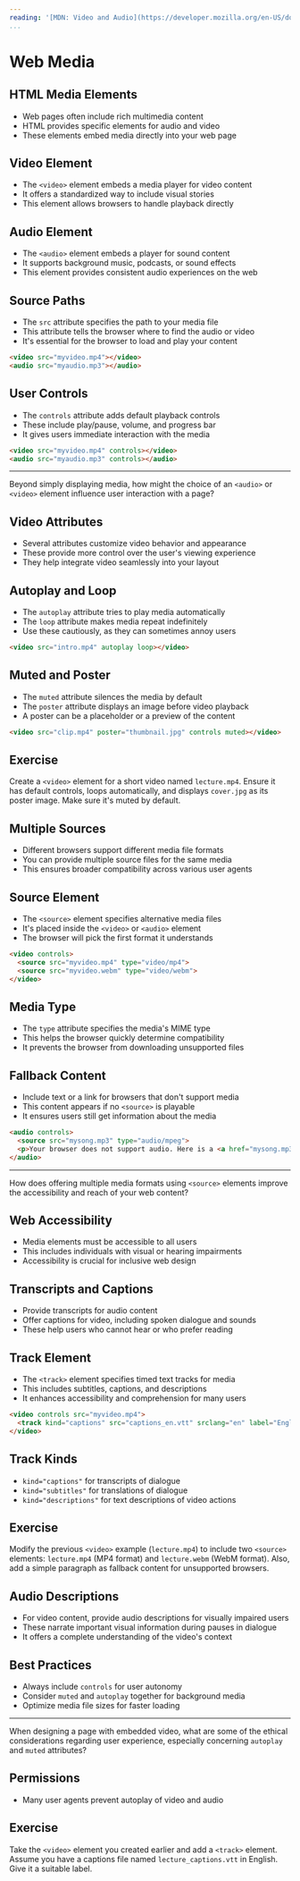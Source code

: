 ```yaml
---
reading: '[MDN: Video and Audio](https://developer.mozilla.org/en-US/docs/Learn_web_development/Core/Structuring_content/HTML_video_and_audio)'
...
```


# Web Media

## HTML Media Elements

- Web pages often include rich multimedia content
- HTML provides specific elements for audio and video
- These elements embed media directly into your web page

## Video Element

- The `<video>` element embeds a media player for video content
- It offers a standardized way to include visual stories
- This element allows browsers to handle playback directly

## Audio Element

- The `<audio>` element embeds a player for sound content
- It supports background music, podcasts, or sound effects
- This element provides consistent audio experiences on the web

## Source Paths

- The `src` attribute specifies the path to your media file
- This attribute tells the browser where to find the audio or video
- It's essential for the browser to load and play your content

```html
<video src="myvideo.mp4"></video>
<audio src="myaudio.mp3"></audio>
```

## User Controls

- The `controls` attribute adds default playback controls
- These include play/pause, volume, and progress bar
- It gives users immediate interaction with the media

```html
<video src="myvideo.mp4" controls></video>
<audio src="myaudio.mp3" controls></audio>
```

---

Beyond simply displaying media, how might the choice of an `<audio>` or `<video>` element influence user interaction with a page?

## Video Attributes

- Several attributes customize video behavior and appearance
- These provide more control over the user's viewing experience
- They help integrate video seamlessly into your layout

## Autoplay and Loop

- The `autoplay` attribute tries to play media automatically
- The `loop` attribute makes media repeat indefinitely
- Use these cautiously, as they can sometimes annoy users

```html
<video src="intro.mp4" autoplay loop></video>
```

## Muted and Poster

- The `muted` attribute silences the media by default
- The `poster` attribute displays an image before video playback
- A poster can be a placeholder or a preview of the content

```html
<video src="clip.mp4" poster="thumbnail.jpg" controls muted></video>
```

## Exercise

Create a `<video>` element for a short video named `lecture.mp4`. Ensure it has default controls, loops automatically, and displays `cover.jpg` as its poster image. Make sure it's muted by default.

## Multiple Sources

- Different browsers support different media file formats
- You can provide multiple source files for the same media
- This ensures broader compatibility across various user agents

## Source Element

- The `<source>` element specifies alternative media files
- It's placed inside the `<video>` or `<audio>` element
- The browser will pick the first format it understands

```html
<video controls>
  <source src="myvideo.mp4" type="video/mp4">
  <source src="myvideo.webm" type="video/webm">
</video>
```

## Media Type

- The `type` attribute specifies the media's MIME type
- This helps the browser quickly determine compatibility
- It prevents the browser from downloading unsupported files

## Fallback Content

- Include text or a link for browsers that don't support media
- This content appears if no `<source>` is playable
- It ensures users still get information about the media

```html
<audio controls>
  <source src="mysong.mp3" type="audio/mpeg">
  <p>Your browser does not support audio. Here is a <a href="mysong.mp3">link to the audio file</a>.</p>
</audio>
```

---

How does offering multiple media formats using `<source>` elements improve the accessibility and reach of your web content?

## Web Accessibility

- Media elements must be accessible to all users
- This includes individuals with visual or hearing impairments
- Accessibility is crucial for inclusive web design

## Transcripts and Captions

- Provide transcripts for audio content
- Offer captions for video, including spoken dialogue and sounds
- These help users who cannot hear or who prefer reading

## Track Element

- The `<track>` element specifies timed text tracks for media
- This includes subtitles, captions, and descriptions
- It enhances accessibility and comprehension for many users

```html
<video controls src="myvideo.mp4">
  <track kind="captions" src="captions_en.vtt" srclang="en" label="English">
</video>
```

## Track Kinds

- `kind="captions"` for transcripts of dialogue
- `kind="subtitles"` for translations of dialogue
- `kind="descriptions"` for text descriptions of video actions

## Exercise

Modify the previous `<video>` example (`lecture.mp4`) to include two `<source>` elements: `lecture.mp4` (MP4 format) and `lecture.webm` (WebM format). Also, add a simple paragraph as fallback content for unsupported browsers.

## Audio Descriptions

- For video content, provide audio descriptions for visually impaired users
- These narrate important visual information during pauses in dialogue
- It offers a complete understanding of the video's context

## Best Practices

- Always include `controls` for user autonomy
- Consider `muted` and `autoplay` together for background media
- Optimize media file sizes for faster loading

---

When designing a page with embedded video, what are some of the ethical considerations regarding user experience, especially concerning `autoplay` and `muted` attributes?

## Permissions

- Many user agents prevent autoplay of video and audio

## Exercise

Take the `<video>` element you created earlier and add a `<track>` element. Assume you have a captions file named `lecture_captions.vtt` in English. Give it a suitable label.
